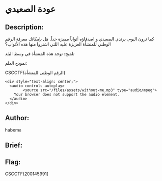 # عودة الصعيدي

## Description: 
كما ترون اليوم، يرتدي الصعيدي و اصدقاؤه أثواباً مميزة جداً. هل بإمكانك معرفة الرقم الوطني للمنشأة العزيزة عليه اللتي اشتروا منها هذه الأثواب؟

تلميح: توجد هذه المنشأة في وسط البلد

نموذج العلم: 

CSCCTF{الرقم الوطني للمنشأة}

```
<div style="text-align: center;">
  <audio controls autoplay>
		<source src="/files/assets/without-me.mp3" type="audio/mpeg">
    Your browser does not support the audio element.
  </audio>
</div>
```

## Author: 
habema

## Brief:

## Flag: 
CSCCTF{200145991}